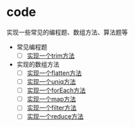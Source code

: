 # code
实现一些常见的编程题、数组方法、算法题等

- 常见编程题
    - [ ] [实现一个trim方法](./programming-problem/trim.js)
- 实现的数组方法
    - [ ] [实现一个flatten方法](./array/flatten.js)
    - [ ] [实现一个uniq方法](./array/uniq.js)
    - [ ] [实现一个forEach方法](./array/forEach.js)
    - [ ] [实现一个map方法](./array/map.js)
    - [ ] [实现一个filter方法](./array/filter.js)
    - [ ] [实现一个reduce方法](./array/reduce.js)
